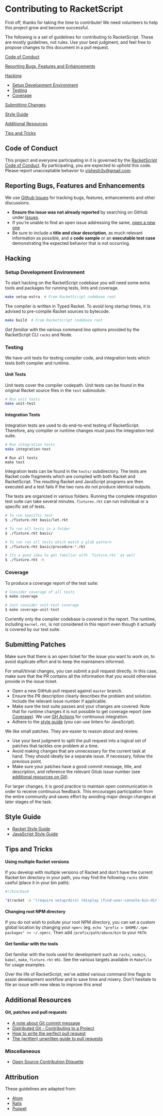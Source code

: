 Contributing to RacketScript
============================

First off, thanks for taking the time to contribute! We need
volunteers to help this project grow and become successful.

The following is a set of guidelines for contributing to
RacketScript. These are mostly guidelines, not rules. Use your best
judgment, and feel free to propose changes to this document in a pull
request.

[Code of Conduct](#code-of-conduct)

[Reporting Bugs, Features and Enhancements](#reporting-bugs-features-and-enhancements)

[Hacking](#hacking)
- [Setup Development Environment](#setup-development-environment)
- [Testing](#testing)
- [Coverage](#coverage)

[Submitting Changes](#submitting-changes)

[Style Guide](#style-guide)

[Additional Resources](#additional-resources)

[Tips and Tricks](#tips-and-tricks)

## Code of Conduct

This project and everyone participating in it is governed by the
[RacketScript Code of Conduct](CODE_OF_CONDUCT.md). By participating,
you are expected to uphold this code. Please report unacceptable
behavior to [vishesh3y@gmail.com](mailto:vishesh3y@gmail.com).

## Reporting Bugs, Features and Enhancements

We use [Github Issues](https://github.com/vishesh/racketscript/issues)
for tracking bugs, features, enhancements and other
discussions.

- **Ensure the issue was not already reported** by searching on GitHub
  under [Issues](https://github.com/vishesh/racketscript/issues).
- If you're unable to find an open issue addressing the same, [open a
  new one](https://github.com/vishesh/racketscript/issues/new)
- Be sure to include a **title and clear description**, as much
  relevant information as possible, and a **code sample** or an
  **executable test case** demonstrating the expected behavior that is
  not occurring.

## Hacking

### Setup Development Environment

To start hacking on the RacketScript codebase you will need some extra
tools and packages for running tests, lints and coverage.

```sh
make setup-extra  # From RacketScript codebase root
```

The compiler is written in Typed Racket. To avoid long startup times, it is
advised to pre-compile Racket sources to bytecode.

```sh
make build  # From RacketScript codebase root
```

*Get familiar* with the various command line options provided by the
RacketScript CLI `racks` and Node.

### Testing

We have unit tests for testing compiler code, and integration tests
which tests both compiler and runtime.

#### Unit Tests

Unit tests cover the compiler codepath. Unit tests can be found in the
original Racket source files in the `test` submodule.

```sh
# Run unit tests
make unit-test
```

#### Integration Tests

Integration tests are used to do end-to-end testing of
RacketScript. Therefore, any compiler or runtime changes must pass the
integration test suite.

```sh
# Run integration tests
make integration-test
```

```
# Run all tests
make test
```

Integration tests can be found in the `tests/` subdirectory. The tests are
Racket code fragments which are compiled with both Racket and RacketScript.
The resulting Racket and JavaScript programs are then executed and a test fails
if the two runs do not produce identical outputs.

The tests are organized in various folders. Running the complete
integration test suite can take several minutes. `fixtures.rkt` can
run individual or a specific set of tests.

```sh
# To run specific test
$ ./fixture.rkt basic/let.rkt

# To run all tests in a folder
$ ./fixture.rkt basic/

# To run run all tests which match a glob pattern
$ ./fixture.rkt basic/procedure-*.rkt

# Its a good idea to get familiar with `fixture.rkt` as well
$ ./fixture.rkt -h
```

### Coverage

To produce a coverage report of the test suite:

```sh
# Consider coverage of all tests
$ make coverage

# Just consider unit-test coverage
$ make coverage-unit-test
```

Currently only the compiler codebase is covered in the report. The runtime,
including `kernel.rkt`, is *not* considered in this report even though
it actually is covered by our test suite.

## Submitting Patches

Make sure that there is an open ticket for the issue you want to work
on, to avoid duplicate effort and to keep the maintainers informed.

For small/trivial changes, you can submit a pull request
directly. In this case, make sure that the PR contains all
the information that you would otherwise provide in the issue ticket.

- Open a new GitHub pull request against `master` branch.
- Ensure the PR description clearly describes the problem and
  solution. Include the relevant issue number if applicable.
- Make sure the test suite passes and your changes are covered. Note
  that for runtime changes it is not possible to get coverage report
  (see [Coverage](#coverage)). We use
  [GH Actions](https://github.com/vishesh/racketscript/actions) for continuous
  integration.
- Adhere to the [style guide](#style-guide) (you can use linters for
  JavaScript).

We like small patches. They are easier to reason about and review.

- Use your best judgment to split the pull request into a logical set of
  patches that tackles one problem at a time.
- Avoid making changes that are unnecessary for the current task at
  hand. They should ideally be a separate issue. If necessary, follow
  the previous point.
- Make sure your patches have a good commit message, title, and
  description, and reference the relevant Gitub issue number
  (see [additional resources on Git](#git)).

For larger changes, it is good practice to maintain open communication
in order to receive continuous feedback. This encourages participation from
the entire community and saves effort by avoiding major design changes at
later stages of the task.

## Style Guide

- [Racket Style Guide](http://docs.racket-lang.org/style/)
- [JavaScript Style Guide](https://github.com/airbnb/javascript)

## Tips and Tricks

#### Using multiple Racket versions

If you develop with multiple versions of Racket and don't have the
current Racket bin directory in your path, you may find the following
`racks` shim useful (place it in your bin path):

```bash
#!/bin/bash

"$(racket -e "(require setup/dirs) (display (find-user-console-bin-dir))")/racks" "$@"
```

#### Changing root NPM directory

If you do not wish to pollute your root NPM directory, you can set a
custom global location by changing your `npmrc` (eg.  `echo "prefix =
$HOME/.npm-packages" >> ~/.npmrc`. Then add `/prefix/path/above/bin`
to your `PATH`.


#### Get familiar with the tools

Get familiar with the tools used for development such as `racks`, `nodejs`,
`babel`, `make`, `fixture.rkt` etc. See the various targets available in
`Makefile` for usage examples.

Over the life of RacketScript, we've added various command line flags
to assist development workflow and to save time and misery. Don't hesitate
to file an issue with new ideas to improve this area!

## Additional Resources

#### Git, patches and pull requests

- [A note about Git commit message](http://tbaggery.com/2008/04/19/a-note-about-git-commit-messages.html)
- [Distributed Git - Contributing to a Project](https://git-scm.com/book/en/v2/Distributed-Git-Contributing-to-a-Project#Commit-Guidelines)
- [How to write the perfect pull request](https://github.com/blog/1943-how-to-write-the-perfect-pull-request)
- [The (written) unwritten guide to pull requests](https://www.atlassian.com/blog/git/written-unwritten-guide-pull-requests)

### Miscellaneous

- [Open Source Contribution Etiquette](http://tirania.org/blog/archive/2010/Dec-31.html)

## Attribution

These guidelines are adapted from:

- [Atom](https://github.com/atom/atom/blob/master/CONTRIBUTING.md)
- [Rails](https://github.com/rails/rails/blob/master/CONTRIBUTING.md)
- [Puppet](https://github.com/puppetlabs/puppet/blob/master/CONTRIBUTING.md)
